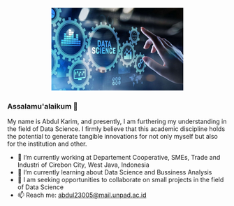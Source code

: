 <p align="center">
  <img src="what-is-data-science-1536x960 (1).jpg" alt="Profile Picture" width="60%" height="30%">
</p>


### Assalamu'alaikum 👋

My name is Abdul Karim, and presently, I am furthering my understanding in the field of Data Science. I firmly believe that this academic discipline holds the potential to generate tangible innovations for not only myself but also for the institution and other.

- 🔭 I’m currently working at Departement Cooperative, SMEs, Trade and Industri of Cirebon City, West Java, Indonesia
- 🌱 I’m currently learning about Data Science and Bussiness Analysis
- 👯 I am seeking opportunities to collaborate on small projects in the field of Data Science
- 📫 Reach me: abdul23005@mail.unpad.ac.id



